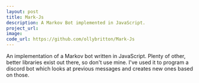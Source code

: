 ```yaml
---
layout: post
title: Mark-Js
description: A Markov Bot implemented in JavaScript.
project_url:
image:
code_url: https://github.com/ollybritton/Mark-Js
---
```


An implementation of a Markov bot written in JavaScript. Plenty of other, better libraries exist out there, so don't use mine. I've used it to program a discord bot which looks at previous messages and creates new ones based on those.